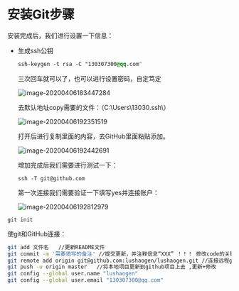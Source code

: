 # 安装Git步骤

安装完成后，我们进行设置一下信息：

- 生成ssh公钥

  ```css
  ssh-keygen -t rsa -C "130307300@qq.com"
  ```

  三次回车就可以了，也可以进行设置密码，自定笃定

  ![image-20200406183447284](https://i.loli.net/2020/04/06/5KZeXj1Th8PzItR.png)

  

  去默认地址copy需要的文件：（C:\Users\13030\.ssh\）
  
  ![image-20200406192351519](https://i.loli.net/2020/04/06/y4eKXNjx3qO5LTr.png)
  
  
  
  打开后进行复制里面的内容，去GitHub里面粘贴添加。
  
  ![image-20200406192442691](https://i.loli.net/2020/04/06/9puRKqJNjPEFabW.png)
  
  
  
  增加完成后我们需要进行测试一下：
  
  ```
  ssh -T git@github.com
  ```
  
  
  
  第一次连接我们需要验证一下填写yes并连接账户：
  
  ![image-20200406192812979](https://i.loli.net/2020/04/06/kMtYwBifxNgHWqp.png)
  

```
git init
```

使git和GitHub连接：

```sh
git add 文件名   //更新README文件
git commit -m '需要填写的备注' //提交更新，并注释信息“XXX” ！！！ 修改code的关键
git remote add origin git@github.com:lushaogen/lushaogen.git //连接远程github项目  
git push -u origin master   //将本地项目更新到github项目上去 ,更新+修改
git config --global user.name "lushaogen"
git config --global user.email "130307300@qq.com"
```
